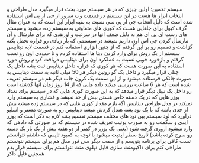 سیستم تخمین: 
اولین چیزی که در هر سیستم مورد بحث قرار میگیرد مدل طراحی و انتخاب ابزار ها هست
در این سیستم در قسمت وب سرور از جی ار پی اس استفاده شده است که دلیل انتخاب جی ار پی سی نسبت به بقیه ابزار این است که به 
عنوان مثال گرف کیول برای جاهایی هست که کوری های متفاوتی به سیستم زده میشود و سیستم های رست ای 
پی ای هم به دلیل ضعف انها در سرعت و اورهدی که برای مارشال و آن مارشال کردن جی اس اون داریم
نمیشد در سیستمی که بار زیادی رو قراره تحمل بکنه گزاشت و تصمیم رو بر این گرفتم که از چنین ابزاری استفاده کنم
در قسمت لایه دیتابیس سیستم از یک روش برای وارد کردن دیتا ها استفاده کردم
و تا حدودی اون رو تست گرفتم و بازخورد خوبی نسبت به عملکرد اون برای دیتابیس دریافت کردم 
روش مورد استفاده به این صورت هست که هر کوری که 
قراره داخل دیتابیس ثبت بشه داخل یک چنلی قرار میگیرد و داخل یک گو
روتین دیگر هر 50 میلی ثانیه به سمت دیتابیس به صورت چانکی فرستاده میشود و از این سمت یک 
کرون جاب دیگر هم در سیستم تعریف شده است که هر 6 ساعت بررسی میکند داده هایی که از 14 روز 
زمان انها گذشته است رو داخل یک تیبل دیگر قرار میدهد که به این صورت کوری هایی که در سیستم 
برای تعداد یوزر هایی که در یک دسته خاص هستن بیش از حد نمیشد و فشاری به سیستم وارد نمیکند
در مدل طراحی دیتابیس اگه بازم مقدار کوری هایی که در سیستم زده میشه بیش از حدی باشه که با یک نود بشه هندل کردش میشه دیتابیس رو به صورت مستر و اسلیو دراورد که لود سیستم بین نود های مختلف سیستم تقسیم بشه 
لازم به ذکر است که یوزر ایدی و سگمنت رو به صورت یونیت تعریف شده در سیستم که در صورتی که دادهی که وارد میشود اروری گرفته شود (یعنی یک یوزر در کمتر از دو هفته بیش از یک بار یک دسته رو سرچ کرده باشد) تاریخ سطر اپدیت میشود 
با توجه به کمبود تایمی که داشتم نتوانستم تست کافی برای برنامه بنویسم و از سمت دیگر سی فور مدل هم برای سیستم نتونستم طراحی کنم برای داکیومنت سازی 
فایل دپلوی منت نتوانستم برای سیستم قرار بدم همجنین فایل داکر 

